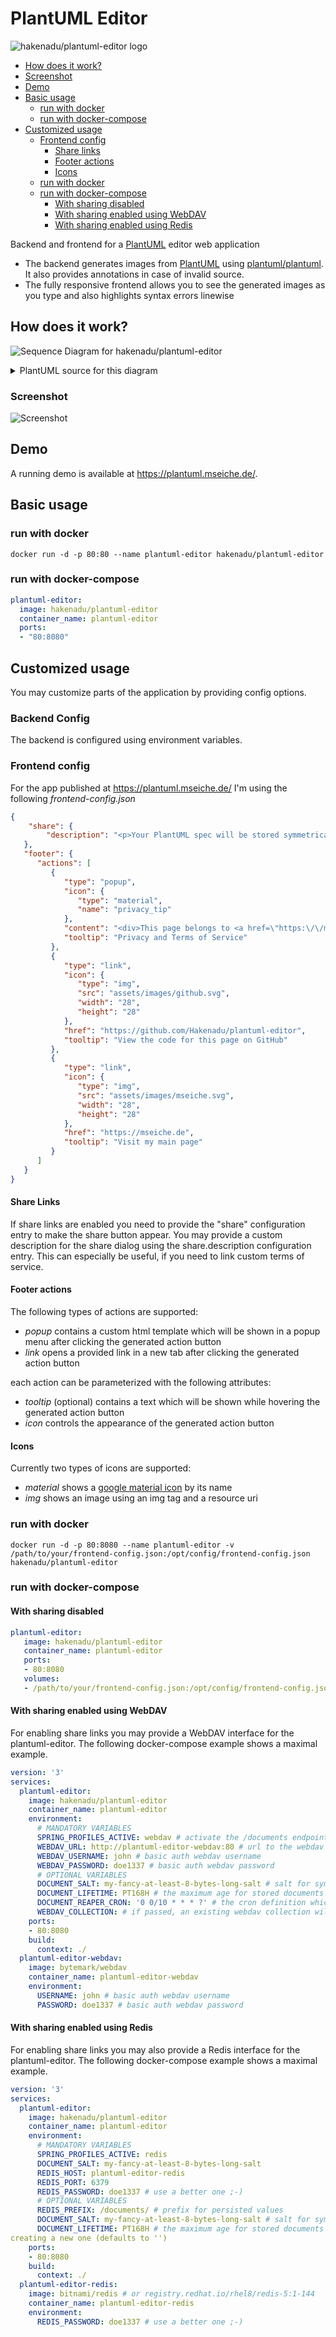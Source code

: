 # PlantUML Editor
![hakenadu/plantuml-editor logo](./plantuml-editor-frontend/src/favicon.svg)

* [How does it work?](#how-does-it-work)  
* [Screenshot](#screenshot)
* [Demo](#demo)
* [Basic usage](#basic-usage)
    * [run with docker](#run-with-docker)
    * [run with docker-compose](#run-with-docker-compose) 
* [Customized usage](#customized-usage)
    * [Frontend config](#frontend-config)
        * [Share links](#share-links)
        * [Footer actions](#footer-actions)
        * [Icons](#icons)
    * [run with docker](#run-with-docker-1)
    * [run with docker-compose](#run-with-docker-compose-1) 
        * [With sharing disabled](#with-sharing-disabled)
        * [With sharing enabled using WebDAV](#with-sharing-enabled-using-webdav)
        * [With sharing enabled using Redis](#with-sharing-enabled-using-redis)

Backend and frontend for a [PlantUML](https://plantuml.com/de/) editor web application
* The backend generates images from [PlantUML](https://plantuml.com/de/) using [plantuml/plantuml](https://github.com/plantuml/plantuml). It also provides annotations in case of invalid source.
* The fully responsive frontend allows you to see the generated images as you type and also highlights syntax errors linewise

## How does it work?
![Sequence Diagram for hakenadu/plantuml-editor](./misc/plantuml-editor.svg)
<details>
  <summary>PlantUML source for this diagram</summary>
  
  ```
@startuml

autonumber

actor Developer
participant PlantUmlEditorFrontend
participant PlantUmlEditorBackend

activate Developer
Developer -> PlantUmlEditorFrontend: type plantuml source

activate PlantUmlEditorFrontend
PlantUmlEditorFrontend -> PlantUmlEditorBackend: get annotations

activate PlantUmlEditorBackend

alt #pink source invalid
    PlantUmlEditorBackend --> PlantUmlEditorFrontend: error annotations
    PlantUmlEditorFrontend --> Developer: marked error annotation at specific line
else #lightgreen source valid
    PlantUmlEditorBackend --> PlantUmlEditorFrontend: empty annotations
    deactivate PlantUmlEditorBackend
    PlantUmlEditorFrontend -> PlantUmlEditorBackend: generate image for source
    activate PlantUmlEditorBackend
    PlantUmlEditorBackend -> PlantUmlEditorBackend: generate image using plantuml/plantuml
    PlantUmlEditorBackend --> PlantUmlEditorFrontend: generated image
    deactivate PlantUmlEditorBackend
    PlantUmlEditorFrontend --> Developer: visualized generated image
end

deactivate PlantUmlEditorFrontend
deactivate Developer

@enduml
  ```

</details>

### Screenshot
![Screenshot](./misc/plantuml-editor-demo-snapshot.png)

## Demo
A running demo is available at https://plantuml.mseiche.de/.

## Basic usage
### run with docker
```shell
docker run -d -p 80:80 --name plantuml-editor hakenadu/plantuml-editor
```

### run with docker-compose
```yaml
plantuml-editor:
  image: hakenadu/plantuml-editor
  container_name: plantuml-editor
  ports:
  - "80:8080"
```

## Customized usage
You may customize parts of the application by providing config options.

### Backend Config
The backend is configured using environment variables.

### Frontend config
For the app published at https://plantuml.mseiche.de/ I'm using the following *frontend-config.json*

```json
{
    "share": {
        "description": "<p>Your PlantUML spec will be stored symmetrically encrypted via <a href=\"https:\/\/en.wikipedia.org\/wiki\/WebDAV\">WebDAV<\/a>.<\/p><p>The information needed to decrypt the stored data is the id which is sent by your browser when accessing the data.<\/p><p class=\"mb-0\">Anyhow if you use this functionality you agree to my <a href=\"https:\/\/mseiche.de\/terms-of-service\">Terms of Service<\/a><\/p>"
   },
   "footer": {
      "actions": [
         {
            "type": "popup",
            "icon": {
               "type": "material",
               "name": "privacy_tip"
            },
            "content": "<div>This page belongs to <a href=\"https:\/\/mseiche.de\" target=\"_blank\">mseiche.de<\/a> therefore the following documents also apply for this page:<ul class=\"mb-0\"><li><a href=\"https:\/\/mseiche.de\/privacy-policy\" target=\"_blank\">Privacy Policy<\/a><\/li><li><a href=\"https:\/\/mseiche.de\/terms-of-service\" target=\"_blank\">Terms of Service<\/a><\/li><li><a href=\"https:\/\/mseiche.de\/about\" target=\"_blank\">About<\/a><\/li><\/ul><\/div>",
            "tooltip": "Privacy and Terms of Service"
         },
         {
            "type": "link",
            "icon": {
               "type": "img",
               "src": "assets/images/github.svg",
               "width": "28",
               "height": "28"
            },
            "href": "https://github.com/Hakenadu/plantuml-editor",
            "tooltip": "View the code for this page on GitHub"
         },
         {
            "type": "link",
            "icon": {
               "type": "img",
               "src": "assets/images/mseiche.svg",
               "width": "28",
               "height": "28"
            },
            "href": "https://mseiche.de",
            "tooltip": "Visit my main page"
         }
      ]
   }
}
```
#### Share Links
If share links are enabled you need to provide the "share" configuration entry to make the share button appear.
You may provide a custom description for the share dialog using the share.description configuration entry.
This can especially be useful, if you need to link custom terms of service.

#### Footer actions
The following types of actions are supported:
* *popup* contains a custom html template which will be shown in a popup menu after clicking the generated action button
* *link* opens a provided link in a new tab after clicking the generated action button

each action can be parameterized with the following attributes:
* *tooltip* (optional) contains a text which will be shown while hovering the generated action button
* *icon* controls the appearance of the generated action button

#### Icons
Currently two types of icons are supported:
* *material* shows a [google material icon](https://fonts.google.com/icons) by its name
* *img* shows an image using an img tag and a resource uri

### run with docker
```shell
docker run -d -p 80:8080 --name plantuml-editor -v /path/to/your/frontend-config.json:/opt/config/frontend-config.json hakenadu/plantuml-editor
```

### run with docker-compose

#### With sharing disabled
```yaml
plantuml-editor:
   image: hakenadu/plantuml-editor
   container_name: plantuml-editor
   ports:
   - 80:8080
   volumes:
   - /path/to/your/frontend-config.json:/opt/config/frontend-config.json
```

#### With sharing enabled using WebDAV
For enabling share links you may provide a WebDAV interface for the plantuml-editor.
The following docker-compose example shows a maximal example.

```yaml
version: '3'
services:
  plantuml-editor:
    image: hakenadu/plantuml-editor
    container_name: plantuml-editor
    environment:
      # MANDATORY VARIABLES
      SPRING_PROFILES_ACTIVE: webdav # activate the /documents endpoint using webdav
      WEBDAV_URL: http://plantuml-editor-webdav:80 # url to the webdav interface
      WEBDAV_USERNAME: john # basic auth webdav username
      WEBDAV_PASSWORD: doe1337 # basic auth webdav password
      # OPTIONAL VARIABLES
      DOCUMENT_SALT: my-fancy-at-least-8-bytes-long-salt # salt for symmetrically encrypting document content
      DOCUMENT_LIFETIME: PT168H # the maximum age for stored documents (defaults to 7 days)
      DOCUMENT_REAPER_CRON: '0 0/10 * * * ?' # the cron definition which determines the frequency for the document reaper to delete old documents (defaults to 10 minutes)
      WEBDAV_COLLECTION: # if passed, an existing webdav collection will be used
    ports:
    - 80:8080
    build:
      context: ./
  plantuml-editor-webdav:
    image: bytemark/webdav
    container_name: plantuml-editor-webdav
    environment:
      USERNAME: john # basic auth webdav username
      PASSWORD: doe1337 # basic auth webdav password
```

#### With sharing enabled using Redis
For enabling share links you may also provide a Redis interface for the plantuml-editor.
The following docker-compose example shows a maximal example.

```yaml
version: '3'
services:
  plantuml-editor:
    image: hakenadu/plantuml-editor
    container_name: plantuml-editor
    environment:
      # MANDATORY VARIABLES
      SPRING_PROFILES_ACTIVE: redis
      DOCUMENT_SALT: my-fancy-at-least-8-bytes-long-salt
      REDIS_HOST: plantuml-editor-redis
      REDIS_PORT: 6379
      REDIS_PASSWORD: doe1337 # use a better one ;-)
      # OPTIONAL VARIABLES
      REDIS_PREFIX: /documents/ # prefix for persisted values
      DOCUMENT_SALT: my-fancy-at-least-8-bytes-long-salt # salt for symmetrically encrypting document content
      DOCUMENT_LIFETIME: PT168H # the maximum age for stored documents (defaults to 7 days)
creating a new one (defaults to '')
    ports:
    - 80:8080
    build:
      context: ./
  plantuml-editor-redis:
    image: bitnami/redis # or registry.redhat.io/rhel8/redis-5:1-144
    container_name: plantuml-editor-redis
    environment:
      REDIS_PASSWORD: doe1337 # use a better one ;-)
```
